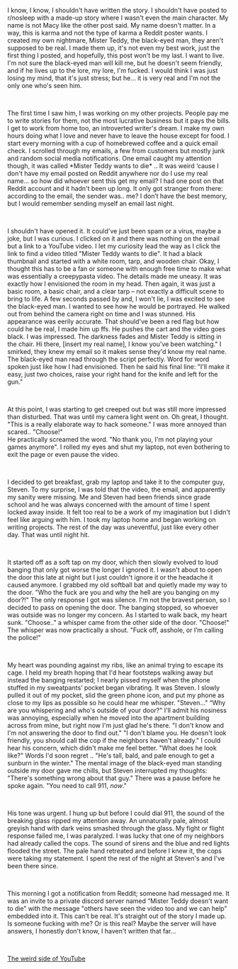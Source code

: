  

I know, I know, I shouldn't have written the story. I shouldn't have posted to r/nosleep with a made-up story where I wasn't even the main character. My name is not Macy like the other post said. My name doesn't matter. In a way, this is karma and not the type of karma a Reddit poster wants. I created my own nightmare, Mister Teddy, the black-eyed man, they aren't supposed to be real. I made them up, it's not even my best work, just the first thing I posted, and hopefully, this post won't be my last. I want to live. I'm not sure the black-eyed man will kill me, but he doesn't seem friendly, and if he lives up to the lore, my lore, I'm fucked. I would think I was just losing my mind, that it's just stress; but he... it is very real and I'm not the only one who's seen him.

&#x200B;

The first time I saw him, I was working on my other projects. People pay me to write stories for them, not the most lucrative business but it pays the bills. I get to work from home too, an introverted writer's dream. I make my own hours doing what I love and never have to leave the house except for food. I start every morning with a cup of homebrewed coffee and a quick email check. I scrolled through my emails, a few from customers but mostly junk and random social media notifications. One email caught my attention though, it was called \*Mister Teddy wants to die\* .. It was weird ‘cause I don't have my email posted on Reddit anywhere nor do I use my real name... so how did whoever sent this get my email? I had one post on that Reddit account and it hadn't been up long. It only got stranger from there: according to the email, the sender was.. me? I don’t have the best memory, but I would remember sending myself an email last night.

&#x200B;

I shouldn't have opened it. It could've just been spam or a virus, maybe a joke, but I was curious. I clicked on it and there was nothing on the email but a link to a YouTube video. I let my curiosity lead the way as I click the link to find a video titled "Mister Teddy wants to die". It had a black thumbnail and started with a white room, tarp, and wooden chair. Okay, I thought this has to be a fan or someone with enough free time to make what was essentially a creepypasta video. The details made me uneasy. It was exactly how I envisioned the room in my head. Then again, it was just a basic room, a basic chair, and a clear tarp – not exactly a difficult scene to bring to life. A few seconds passed by and, I won't lie, I was excited to see the black-eyed man. I wanted to see how he would be portrayed. He walked out from behind the camera right on time and I was stunned. His appearance was eerily accurate. That should've been a red flag but how could he be real, I made him up ffs. He pushes the cart and the video goes black. I was impressed. The darkness fades and Mister Teddy is sitting in the chair. Hi there, \[insert my real name\], I know you've been watching." I smirked, they knew my email so it makes sense they'd know my real name. The black-eyed man read through the script perfectly. Word for word spoken just like how I had envisioned. Then he said his final line: "I'll make it easy, just two choices, raise your right hand for the knife and left for the gun."

&#x200B;

At this point, I was starting to get creeped out but was still more impressed than disturbed. That was until my camera light went on. Oh great, I thought. "This is a really elaborate way to hack someone." I was more annoyed than scared.. "Choose!"  
He practically screamed the word. "No thank you, I'm not playing your games anymore". I rolled my eyes and shut my laptop, not even bothering to exit the page or even pause the video. 

&#x200B;

I decided to get breakfast, grab my laptop and take it to the computer guy, Steven. To my surprise, I was told that the video, the email, and apparently my sanity were missing. Me and Steven had been friends since grade school and he was always concerned with the amount of time I spent locked away inside. It felt too real to be a work of my imagination but I didn't feel like arguing with him. I took my laptop home and began working on writing projects. The rest of the day was uneventful, just like every other day. That was until night hit. 

&#x200B;

It started off as a soft tap on my door, which then slowly evolved to loud banging that only got worse the longer I ignored it. I wasn't about to open the door this late at night but I just couldn't ignore it or the headache it caused anymore. I grabbed my old softball bat and quietly made my way to the door. "Who the fuck are you and why the hell are you banging on my door?!" The only response I got was silence. I'm not the bravest person, so I decided to pass on opening the door. The banging stopped, so whoever was outside was no longer my concern. As I started to walk back, my heart sunk. "Choose.." a whisper came from the other side of the door. "Choose!" The whisper was now practically a shout. "Fuck off, asshole, or I’m calling the police!" 

&#x200B;

My heart was pounding against my ribs, like an animal trying to escape its cage. I held my breath hoping that I'd hear footsteps walking away but instead the banging restarted; I nearly pissed myself when the phone stuffed in my sweatpants’ pocket began vibrating. It was Steven. I slowly pulled it out of my pocket, slid the green phone icon, and put my phone as close to my lips as possible so he could hear me whisper. "Steven..."  “Why are you whispering and who's outside of your door?" I'll admit his nosiness was annoying, especially when he moved into the apartment building across from mine, but right now I'm just glad he's there. "I don't know and I'm not answering the door to find out." "I don't blame you. He doesn't look friendly, you should call the cop if the neighbors haven't already." I could hear his concern, which didn't make me feel better. "What does he look like?" Words I'd soon regret .. "He's tall, bald, and pale enough to get a sunburn in the winter." The mental image of the black-eyed man standing outside my door gave me chills, but Steven interrupted my thoughts: "There's something wrong about that guy." There was a pause before he spoke again. "You need to call 911, *now*." 

&#x200B;

His tone was urgent. I hung up but before I could dial 911, the sound of the breaking glass ripped my attention away. An unnaturally pale, almost greyish hand with dark veins smashed through the glass. My fight or flight response failed me, I was paralyzed. I was lucky that one of my neighbors had already called the cops. The sound of sirens and the blue and red lights flooded the street. The pale hand retreated and before I knew it, the cops were taking my statement. I spent the rest of the night at Steven's and I've been there since. 

&#x200B;

This morning I got a notification from Reddit; someone had messaged me. It was an invite to a private discord server named “Mister Teddy doesn't want to die” with the message "others have seen the video too and we can help” embedded into it. This can't be real. It's straight out of the story I made up. Is someone fucking with me? Or is this real? Maybe the server will have answers, I honestly don't know, I haven't written that far...

&#x200B;

[The weird side of YouTube](https://www.reddit.com/r/nosleep/comments/uvsdt9/the_weird_side_of_youtube/?utm_source=share&utm_medium=web2x&context=3)
